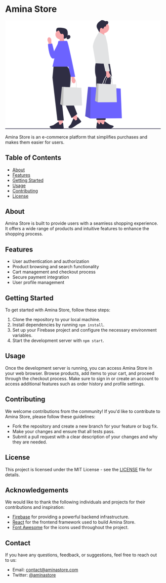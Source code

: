 # Amina Store

![Amina Store](src/assets/shopping.svg)

Amina Store is an e-commerce platform that simplifies purchases and makes them easier for users. 

## Table of Contents
- [About](#about)
- [Features](#features)
- [Getting Started](#getting-started)
- [Usage](#usage)
- [Contributing](#contributing)
- [License](#license)

## About
Amina Store is built to provide users with a seamless shopping experience. It offers a wide range of products and intuitive features to enhance the shopping process.

## Features
- User authentication and authorization
- Product browsing and search functionality
- Cart management and checkout process
- Secure payment integration
- User profile management

## Getting Started
To get started with Amina Store, follow these steps:
1. Clone the repository to your local machine.
2. Install dependencies by running `npm install`.
3. Set up your Firebase project and configure the necessary environment variables.
4. Start the development server with `npm start`.

## Usage
Once the development server is running, you can access Amina Store in your web browser. Browse products, add items to your cart, and proceed through the checkout process. Make sure to sign in or create an account to access additional features such as order history and profile settings.

## Contributing
We welcome contributions from the community! If you'd like to contribute to Amina Store, please follow these guidelines:
- Fork the repository and create a new branch for your feature or bug fix.
- Make your changes and ensure that all tests pass.
- Submit a pull request with a clear description of your changes and why they are needed.

## License
This project is licensed under the MIT License - see the [LICENSE](LICENSE) file for details.

## Acknowledgements
We would like to thank the following individuals and projects for their contributions and inspiration:
- [Firebase](https://firebase.google.com) for providing a powerful backend infrastructure.
- [React](https://reactjs.org) for the frontend framework used to build Amina Store.
- [Font Awesome](https://fontawesome.com) for the icons used throughout the project.

## Contact
If you have any questions, feedback, or suggestions, feel free to reach out to us:
- Email: contact@aminastore.com
- Twitter: [@aminastore](https://twitter.com/syipmong)
